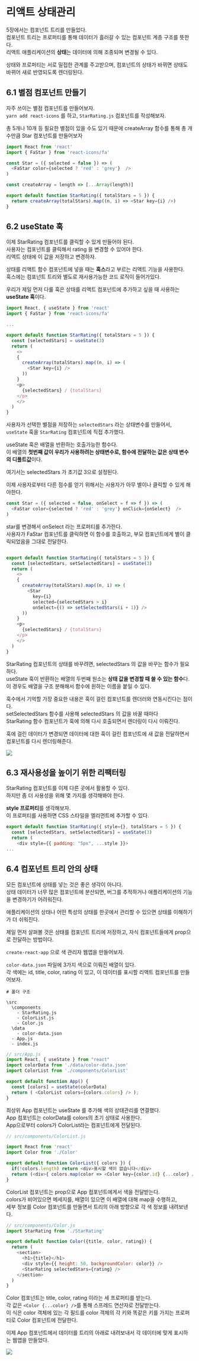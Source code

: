 # 리액트 상태관리

5장에서는 컴포넌트 트리를 만들었다.  
컴포넌트 트리는 프로퍼티를 통해 데이터가 흘러갈 수 있는 컴포넌트 계층 구조를 뜻한다.  
리액트 애플리케이션의 **상태**는 데이터에 의해 조종되며 변경될 수 있다.  

상태와 프로퍼티는 서로 밀접한 관계를 주고받으며, 컴포넌트의 상태가 바뀌면 상태도 바뀌어 새로 반영되도록 렌더링된다.  

## 6.1 별점 컴포넌트 만들기 

자주 쓰이는 별점 컴포넌트를 만들어보자.  
`yarn add react-icons` 를 하고, `StarRating.js` 컴포넌트를 작성해보자.   

총 5개나 10개 등 필요한 별점이 있을 수도 있기 때문에 createArray 함수를 통해 총 개수만큼 Star 컴포넌트를 만들어보자

```javascript
import React from 'react'
import { FaStar } from 'react-icons/fa'

const Star = ({ selected = false }) => (
  <FaStar color={selected ? 'red' : 'grey'}  />
)

const createArray = length => [...Array(length)]

export default function StarRating({ totalStars = 5 }) {
  return createArray(totalStars).map((n, i) => <Star key={i} />)
}
```

## 6.2 useState 훅 

이제 StarRating 컴포넌트를 클릭할 수 있게 만들어야 된다.  
사용자는 컴포넌트를 클릭해서 rating 을 변경할 수 있어야 한다.  
리액트 상태에 이 값을 저장하고 변경하자.  

상태를 리액트 함수 컴포넌트에 넣을 때는 **훅스**라고 부르는 리액트 기능을 사용한다.  
훅스에는 컴포넌트 트리와 별도로 재사용가능한 코드 로직이 들어가있다.  

우리가 제일 먼저 다룰 훅은 상태를 리액트 컴포넌트에 추가하고 싶을 때 사용하는 **useState 훅**이다.   

```javascript
import React, { useState } from 'react'
import { FaStar } from 'react-icons/fa'

... 

export default function StarRating({ totalStars = 5 }) {
  const [selectedStars] = useState(3)
  return (
    <>
    {
      createArray(totalStars).map((n, i) => (
        <Star key={i} />
      ))
    }
    <p>
      {selectedStars} / {totalStars}
    </p>
    </>
  )
}
```

사용자가 선택한 별점을 저장하는 `selectedStars` 라는 상태변수를 만들어서,  
`useState` 훅을 `StarRating` 컴포넌트에 직접 추가했다.  

useState 훅은 배열을 반환하는 호출가능한 함수다.  
이 배열의 **첫번째 값이 우리가 사용하려는 상태변수로, 함수에 전달하는 값은 상태 변수의 디폴트값**이다.  

여기서는 selectedStars 가 초기값 3으로 설정된다. 

이제 사용자로부터 다른 점수를 얻기 위해서는 사용자가 아무 별이나 클릭할 수 있게 해야한다.  

```javascript
const Star = ({ selected = false, onSelect = f => f }) => (
  <FaStar color={selected ? 'red' : 'grey'} onClick={onSelect}  />
)
```

star를 변경해서 onSelect 라는 프로퍼티를 추가한다.  
사용자가 FaStar 컴포넌트를 클릭하면 이 함수를 호출하고, 부모 컴포넌트에게 별이 클릭되었음을 그대로 전달한다.  

```javascript

export default function StarRating({ totalStars = 5 }) {
  const [selectedStars, setSelectedStars] = useState(3)
  return (
    <>
    {
      createArray(totalStars).map((n, i) => (
        <Star 
          key={i} 
          selected={selectedStars > i} 
          onSelect={() => setSelectedStars(i + 1)} />
      ))
    }
    <p>
      {selectedStars} / {totalStars}
    </p>
    </>
  )
}
```
StarRating 컴포넌트의 상태를 바꾸려면, selectedStars 의 값을 바꾸는 함수가 필요하다.  
useState 훅이 반환하는 배열의 두번째 원소는 **상태 값을 변경할 때 쓸 수 있는 함수**다.  
이 경우도 배열을 구조 분해해서 함수에 원하는 이름을 붙일 수 있다.  

훅수에서 기억할 가장 중요한 내용은 훅이 걸린 컴포넌트를 렌더러와 연동시킨다는 점이다.  
setSelectedStars 함수를 사용해 selectedStars 의 값을 바꿀 때마다  
StarRating 함수 컴포넌트가 훅에 의해 다시 호출되면서 렌더링이 다시 이뤄진다.  

훅에 걸린 데이터가 변경되면 데이터에 대한 훅이 걸린 컴포넌트에 새 값을 전달하면서 컴포넌트를 다시 렌더링해준다.  

<img src="./images/06-2-click.gif" />

## 6.3 재사용성을 높이기 위한 리팩터링 

StarRating 컴포넌트를 이제 다른 곳에서 활용할 수 있다.  
하지만 좀 더 사용성을 위해 몇 가지를 생각해봐야 한다.  

**style 프로퍼티**를 생각해보자.  
이 프로퍼티를 사용하면 CSS 스타일을 엘리먼트에 추가할 수 있다.  

```javascript
export default function StarRating({ style={}, totalStars = 5 }) {
  const [selectedStars, setSelectedStars] = useState(3)
  return (
    <div style={{ padding: "5px", ...style }}>
...
```

## 6.4 컴포넌트 트리 안의 상태  

모든 컴포넌트에 상태를 넣는 것은 좋은 생각이 아니다.  
상태 데이터가 너무 많은 컴포넌트에 분산되면, 버그를 추적하거나 애플리케이션의 기능을 변경하기가 어려워진다.  

애플리케이션의 상태나 어떤 특성의 상태를 한곳에서 관리할 수 있으면 상태를 이해하기가 더 쉬워진다.  

제일 먼저 살펴볼 것은 상태를 컴포넌트 트리에 저장하고, 자식 컴포넌트들에게 prop으로 전달하는 방법이다.  

`create-react-app` 으로 색 관리자 웹앱을 만들어보자.  

`color-data.json` 파일에 3가지 색으로 이뤄진 배열이 있다.  
각 색에는 id, title, color, rating 이 있고, 이 데이터를 표시할 리액트 컴포넌트를 만들어보자.  


```
# 폴더 구조 

\src
  \components
    - StarRating.js
    - ColorList.js 
    - Color.js
  \data
    - color-data.json
  - App.js
  - index.js 
```



```javascript
// src/App.js 
import React, { useState } from "react"
import colorData from './data/color-data.json'
import ColorList from './components/ColorList'

export default function App() {
  const [colors] = useState(colorData)
  return ( <ColorList colors={colors.colors} /> );
}
```

최상위 App 컴포넌트는 useState 를 추가해 색의 상태관리를 연결했다.  
App 컴포넌트는 colorData를 colors의 초기 상태로 사용한다.  
App으로부터 colors가 ColorList라는 컴포넌트에게 전달된다.  

```javascript
// src/components/ColorList.js

import React from 'react'
import Color from './Color'

export default function ColorList({ colors }) {
  if(!colors.length) return <div>표시할 색이 없습니다</div>
  return (<div>{ colors.map(color => <Color key={color.id} {...color} />)}</div>)
}
```

ColorList 컴포넌트는 prop으로 App 컴포넌트에게서 색을 전달받는다.  
colors가 비어있으면 메세지를, 배열이 있으면 이 배열에 대해 map을 수행하고,  
세부 정보를 Color 컴포넌트를 만들면서 트리의 아래 방향으로 각 색 정보를 내려보낸다. 

```javascript
// src/components/Color.js
import StarRating from './StarRating'

export default function Color({title, color, rating}) {
  return (
    <section>
      <h1>{title}</h1>
      <div style={{ height: 50, backgroundColor: color}} />
      <StarRating selectedStars={rating} />
    </section>
  )
}
```

Color 컴포넌트는 title, color, rating 이라는 세 프로퍼티를 받는다.  
각 값은 `<Color {...color} />`를 통해 스프레드 연산자로 전달받는다.  
이 식은 color 객체에 있는 각 필드를 color 객체의 각 키와 똑같은 키를 가지는 프로퍼티로 Color 컴포넌트에 전달한다. 

이제 App 컴포넌트에서 데이터를 트리의 아래로 내려보내서 각 데이터에 맞게 표시하는 웹앱을 만들었다.  

<img src="./images/06-4.png">